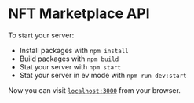 # NFT Marketplace API 

To start your server:

  * Install packages with `npm install`
  * Build packages with `npm build`
  * Stat your server with `npm start`
  * Stat your server in ev mode with `npm run dev:start`

Now you can visit [`localhost:3000`](http://localhost:3000) from your browser.


